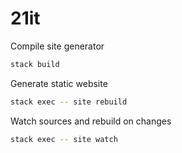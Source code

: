 # 21it

Compile site generator

```sh
stack build
```

Generate static website

```sh
stack exec -- site rebuild
```

Watch sources and rebuild on changes

```sh
stack exec -- site watch
```
